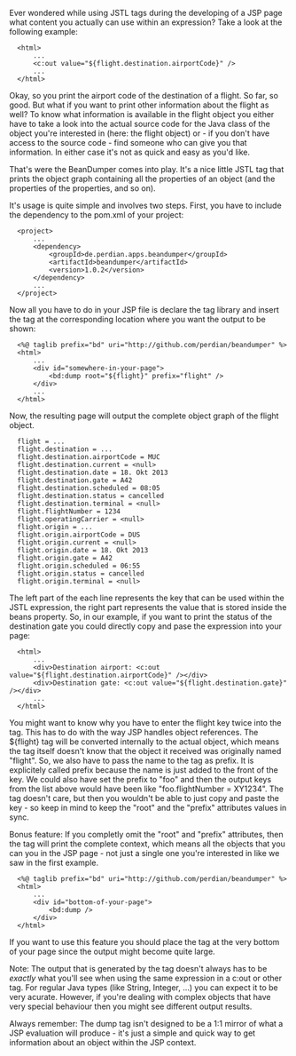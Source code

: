 Ever wondered while using JSTL tags during the developing of a JSP page what
content you actually can use within an expression? Take a look at the
following example:

      <html>
          ...
          <c:out value="${flight.destination.airportCode}" />
          ...
      </html>

Okay, so you print the airport code of the destination of a flight. So far,
so good. But what if you want to print other information about the flight as
well? To know what information is available in the flight object you either
have to take a look into the actual source code for the Java class of the
object you're interested in (here: the flight object) or - if you don't have
access to the source code - find someone who can give you that information.
In either case it's not as quick and easy as you'd like.

That's were the BeanDumper comes into play. It's a nice little JSTL tag that
prints the object graph containing all the properties of an object (and the
properties of the properties, and so on).

It's usage is quite simple and involves two steps. First, you have to include
the dependency to the pom.xml of your project:

      <project>
          ...
          <dependency>
              <groupId>de.perdian.apps.beandumper</groupId>
              <artifactId>beandumper</artifactId>
              <version>1.0.2</version>
          </dependency>
          ...
      </project>

Now all you have to do in your JSP file is declare the tag library and insert
the tag at the corresponding location where you want the output to be shown:

      <%@ taglib prefix="bd" uri="http://github.com/perdian/beandumper" %>
      <html>
          ...
          <div id="somewhere-in-your-page">
              <bd:dump root="${flight}" prefix="flight" />
          </div>
          ...
      </html>

Now, the resulting page will output the complete object graph of the flight
object.

      flight = ...
      flight.destination = ...
      flight.destination.airportCode = MUC
      flight.destination.current = <null>
      flight.destination.date = 18. Okt 2013
      flight.destination.gate = A42
      flight.destination.scheduled = 08:05
      flight.destination.status = cancelled
      flight.destination.terminal = <null>
      flight.flightNumber = 1234
      flight.operatingCarrier = <null>
      flight.origin = ...
      flight.origin.airportCode = DUS
      flight.origin.current = <null>
      flight.origin.date = 18. Okt 2013
      flight.origin.gate = A42
      flight.origin.scheduled = 06:55
      flight.origin.status = cancelled
      flight.origin.terminal = <null>

The left part of the each line represents the key that can be used within the
JSTL expression, the right part represents the value that is stored inside the
beans property. So, in our example, if you want to print the status of the
destination gate you could directly copy and pase the expression into your page:

      <html>
          ...
          <div>Destination airport: <c:out value="${flight.destination.airportCode}" /></div>
          <div>Destination gate: <c:out value="${flight.destination.gate}" /></div>
          ...
      </html>

You might want to know why you have to enter the flight key twice into the tag.
This has to do with the way JSP handles object references. The ${flight} tag
will be converted internally to the actual object, which means the tag itself
doesn't know that the object it received was originally named "flight". So, we
also have to pass the name to the tag as prefix. It is explicitely called prefix
because the name is just added to the front of the key. We could also have set
the prefix to "foo" and then the output keys from the list above would have been
like "foo.flightNumber = XY1234". The tag doesn't care, but then you wouldn't be
able to just copy and paste the key - so keep in mind to keep the "root" and the
"prefix" attributes values in sync.

Bonus feature: If you completly omit the "root" and "prefix" attributes, then
the tag will print the complete context, which means all the objects that you
can you in the JSP page - not just a single one you're interested in like we
saw in the first example.

      <%@ taglib prefix="bd" uri="http://github.com/perdian/beandumper" %>
      <html>
          ...
          <div id="bottom-of-your-page">
              <bd:dump />
          </div>
      </html>

If you want to use this feature you should place the tag at the very bottom of
your page since the output might become quite large.

Note:
The output that is generated by the tag doesn't always has to be *exactly* what
you'll see when using the same expression in a c:out or other tag. For regular
Java types (like String, Integer, ...) you can expect it to be very acurate.
However, if you're dealing with complex objects that have very special behaviour
then you might see different output results.

Always remember: The dump tag isn't designed to be a 1:1 mirror of what a JSP
evaluation will produce - it's just a simple and quick way to get information
about an object within the JSP context.